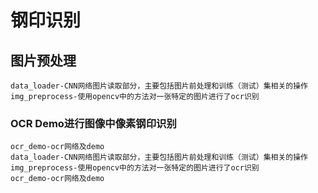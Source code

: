
# 钢印识别
## 图片预处理
    data_loader-CNN网络图片读取部分，主要包括图片前处理和训练（测试）集相关的操作
    img_preprocess-使用opencv中的方法对一张特定的图片进行了ocr识别
### OCR Demo进行图像中像素钢印识别
    ocr_demo-ocr网络及demo
    data_loader-CNN网络图片读取部分，主要包括图片前处理和训练（测试）集相关的操作
    img_preprocess-使用opencv中的方法对一张特定的图片进行了ocr识别
    ocr_demo-ocr网络及demo